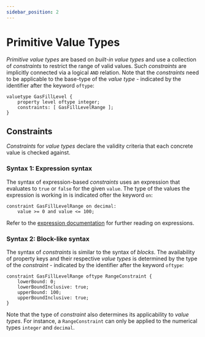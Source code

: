 ```yaml
---
sidebar_position: 2
---
```


# Primitive Value Types

_Primitive value types_ are based on _built-in value types_ and use a collection of _constraints_ to restrict the range of valid values.
Such _constraints_ are implicitly connected via a logical `AND` relation.
Note that the _constraints_ need to be applicable to the base-type of the _value type_ - indicated by the identifier after the keyword `oftype`:

```jayvee
valuetype GasFillLevel {
    property level oftype integer;
    constraints: [ GasFillLevelRange ];
}
```

## Constraints

_Constraints_ for _value types_ declare the validity criteria that each concrete value is checked against.

### Syntax 1: Expression syntax

The syntax of expression-based _constraints_ uses an expression that evaluates to `true` or `false` for the given `value`. The type of the values the expression is working in is indicated ofter the keyword `on`:

```jayvee
constraint GasFillLevelRange on decimal:
    value >= 0 and value <= 100;
```

Refer to the [expression documentation](../expressions.md) for further reading on expressions.

### Syntax 2: Block-like syntax

The syntax of _constraints_ is similar to the syntax of _blocks_.
The availability of property keys and their respective _value types_ is determined by the type of the _constraint_ - indicated by the identifier after the keyword `oftype`:

```jayvee
constraint GasFillLevelRange oftype RangeConstraint {
    lowerBound: 0;
    lowerBoundInclusive: true;
    upperBound: 100;
    upperBoundInclusive: true;
}
```

Note that the type of _constraint_ also determines its applicability to _value types_.
For instance, a `RangeConstraint` can only be applied to the numerical types `integer` and `decimal`.
